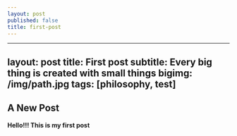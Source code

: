 ```yaml
---
layout: post
published: false
title: first-post
---
```

---
layout: post
title: First post
subtitle: Every big thing is created with small things
bigimg: /img/path.jpg
tags: [philosophy, test]
---

## A New Post

**Hello!!! This is my first post**

